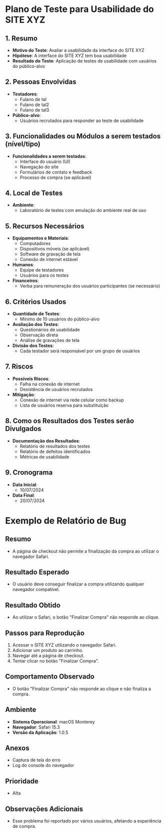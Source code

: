 # Plano de Teste para Usabilidade do SITE XYZ

## 1. Resumo
- **Motivo do Teste**: Avaliar a usabilidade da interface do SITE XYZ
- **Hipótese**: A interface do SITE XYZ tem boa usabilidade
- **Resultado do Teste**: Aplicação de testes de usabilidade com usuários do público-alvo

## 2. Pessoas Envolvidas
- **Testadores**:
  - Fulano de tal
  - Fulano de tal2
  - Fulano de tal3
- **Público-alvo**:
  - Usuários recrutados para responder ao teste de usabilidade

## 3. Funcionalidades ou Módulos a serem testados (nível/tipo)
- **Funcionalidades a serem testadas**:
  - Interface do usuário (UI)
  - Navegação do site
  - Formulários de contato e feedback
  - Processo de compra (se aplicável)

## 4. Local de Testes
- **Ambiente**:
  - Laboratório de testes com emulação do ambiente real de uso

## 5. Recursos Necessários
- **Equipamentos e Materiais**:
  - Computadores
  - Dispositivos móveis (se aplicável)
  - Software de gravação de tela
  - Conexão de internet estável
- **Humanos**:
  - Equipe de testadores
  - Usuários para os testes
- **Financeiros**:
  - Verba para remuneração dos usuários participantes (se necessário)

## 6. Critérios Usados
- **Quantidade de Testes**:
  - Mínimo de 10 usuários do público-alvo
- **Avaliação dos Testes**:
  - Questionários de usabilidade
  - Observação direta
  - Análise de gravações de tela
- **Divisão dos Testes**:
  - Cada testador será responsável por um grupo de usuários

## 7. Riscos
- **Possíveis Riscos**:
  - Falha na conexão de internet
  - Desistência de usuários recrutados
- **Mitigação**:
  - Conexão de internet via rede celular como backup
  - Lista de usuários reserva para substituição

## 8. Como os Resultados dos Testes serão Divulgados
- **Documentação dos Resultados**:
  - Relatório de resultados dos testes
  - Relatório de defeitos identificados
  - Métricas de usabilidade

## 9. Cronograma
- **Data Inicial**:
  - 10/07/2024
- **Data Final**:
  - 20/07/2024

# Exemplo de Relatório de Bug

## Resumo
- A página de checkout não permite a finalização da compra ao utilizar o navegador Safari.

## Resultado Esperado
- O usuário deve conseguir finalizar a compra utilizando qualquer navegador compatível.

## Resultado Obtido
- Ao utilizar o Safari, o botão "Finalizar Compra" não responde ao clique.

## Passos para Reprodução
1. Acessar o SITE XYZ utilizando o navegador Safari.
2. Adicionar um produto ao carrinho.
3. Navegar até a página de checkout.
4. Tentar clicar no botão "Finalizar Compra".

## Comportamento Observado
- O botão "Finalizar Compra" não responde ao clique e não finaliza a compra.

## Ambiente
- **Sistema Operacional**: macOS Monterey
- **Navegador**: Safari 15.3
- **Versão da Aplicação**: 1.0.5

## Anexos
- Captura de tela do erro
- Log do console do navegador

## Prioridade
- Alta

## Observações Adicionais
- Esse problema foi reportado por vários usuários, afetando a experiência de compra.
